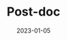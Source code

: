 ---
layout: default
modal-id: 6
date: 2023-01-05
img: bdi.png
alt: image-alt
title: Post-doc
project-date: Test
client: Test
category: Test
description: I secured funding from the Medical Research Council to do a post-doc project at the University of Oxford's <a href="https://www.bdi.ox.ac.uk/7">Big Data Institute</a> starting 1 May 2023. I am working along with <a href="https://www.bdi.ox.ac.uk/Team/benjamin-schuster-bockler-1">Ben</a>, with whom I am trying to explore the relationship between body mass index and risk of developing oesophageal cancer adenocarcinoma. While this relationship is well-known, the intermediate biological pathways have not been investigated. I am using a combined observational and genetic epidemiology approach i.e. statistical modelling using <a href="https://www.ukbiobank.ac.uk/">UK Biobank</a> data and <a href="https://academic.oup.com/ije/article/32/1/1/642797">Mendelian randomization</a> with genetic data. It has been my childhood dream to work at Oxford, and I am looking forward to doing cutting-edge research and meeting world-renowned scientists. <i class="fa fa-star"></i>
---